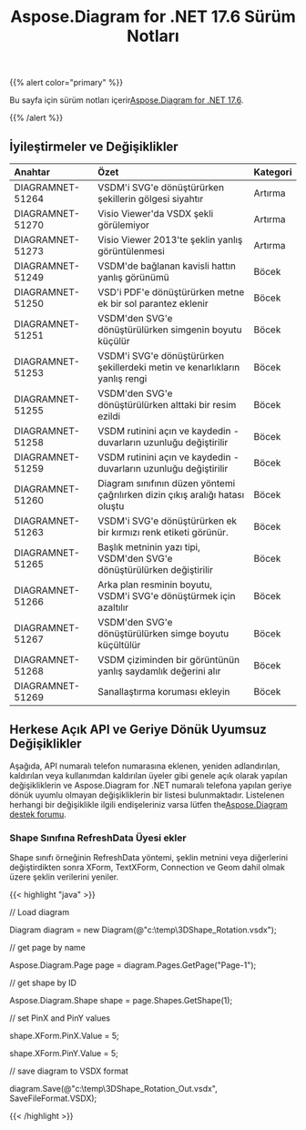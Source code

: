 ﻿---
title: Aspose.Diagram for .NET 17.6 Sürüm Notları
type: docs
weight: 70
url: /tr/net/aspose-diagram-for-net-17-6-release-notes/
---
{{% alert color="primary" %}} 

 Bu sayfa için sürüm notları içerir[Aspose.Diagram for .NET 17.6](https://www.nuget.org/packages/Aspose.Diagram/17.6.0).

{{% /alert %}} 
## **İyileştirmeler ve Değişiklikler**

|**Anahtar**|**Özet**|**Kategori**|
|:- |:- |:- |
|DIAGRAMNET-51264|VSDM'i SVG'e dönüştürürken şekillerin gölgesi siyahtır|Artırma|
|DIAGRAMNET-51270|Visio Viewer'da VSDX şekli görülemiyor|Artırma|
|DIAGRAMNET-51273|Visio Viewer 2013'te şeklin yanlış görüntülenmesi|Artırma|
|DIAGRAMNET-51249|VSDM'de bağlanan kavisli hattın yanlış görünümü|Böcek|
|DIAGRAMNET-51250|VSD'i PDF'e dönüştürürken metne ek bir sol parantez eklenir|Böcek|
|DIAGRAMNET-51251|VSDM'den SVG'e dönüştürülürken simgenin boyutu küçülür|Böcek|
|DIAGRAMNET-51253|VSDM'i SVG'e dönüştürürken şekillerdeki metin ve kenarlıkların yanlış rengi|Böcek|
|DIAGRAMNET-51255|VSDM'den SVG'e dönüştürülürken alttaki bir resim ezildi|Böcek|
|DIAGRAMNET-51258|VSDM rutinini açın ve kaydedin - duvarların uzunluğu değiştirilir|Böcek|
|DIAGRAMNET-51259|VSDM rutinini açın ve kaydedin - duvarların uzunluğu değiştirilir|Böcek|
|DIAGRAMNET-51260|Diagram sınıfının düzen yöntemi çağrılırken dizin çıkış aralığı hatası oluştu|Böcek|
|DIAGRAMNET-51263|VSDM'i SVG'e dönüştürürken ek bir kırmızı renk etiketi görünür.|Böcek|
|DIAGRAMNET-51265|Başlık metninin yazı tipi, VSDM'den SVG'e dönüştürülürken değiştirilir|Böcek|
|DIAGRAMNET-51266|Arka plan resminin boyutu, VSDM'i SVG'e dönüştürmek için azaltılır|Böcek|
|DIAGRAMNET-51267|VSDM'den SVG'e dönüştürülürken simge boyutu küçültülür|Böcek|
|DIAGRAMNET-51268|VSDM çiziminden bir görüntünün yanlış saydamlık değerini alır|Böcek|
|DIAGRAMNET-51269|Sanallaştırma koruması ekleyin|Böcek|
## **Herkese Açık API ve Geriye Dönük Uyumsuz Değişiklikler**
Aşağıda, API numaralı telefon numarasına eklenen, yeniden adlandırılan, kaldırılan veya kullanımdan kaldırılan üyeler gibi genele açık olarak yapılan değişikliklerin ve Aspose.Diagram for .NET numaralı telefona yapılan geriye dönük uyumlu olmayan değişikliklerin bir listesi bulunmaktadır. Listelenen herhangi bir değişiklikle ilgili endişeleriniz varsa lütfen the[Aspose.Diagram destek forumu](https://forum.aspose.com/c/diagram/17).
### **Shape Sınıfına RefreshData Üyesi ekler**
Shape sınıfı örneğinin RefreshData yöntemi, şeklin metnini veya diğerlerini değiştirdikten sonra XForm, TextXForm, Connection ve Geom dahil olmak üzere şeklin verilerini yeniler.

{{< highlight "java" >}}

 // Load diagram

Diagram diagram = new Diagram(@"c:\temp\3DShape_Rotation.vsdx");

// get page by name

Aspose.Diagram.Page page = diagram.Pages.GetPage("Page-1");

// get shape by ID

Aspose.Diagram.Shape shape = page.Shapes.GetShape(1);

// set PinX and PinY values

shape.XForm.PinX.Value = 5;

shape.XForm.PinY.Value = 5;

// save diagram to VSDX format

diagram.Save(@"c:\temp\3DShape_Rotation_Out.vsdx", SaveFileFormat.VSDX);

{{< /highlight >}}
